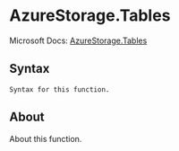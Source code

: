 ---
---

# AzureStorage.Tables

Microsoft Docs: [AzureStorage.Tables](https://docs.microsoft.com/en-us/powerquery-m/azurestorage-tables)

## Syntax

```powerquery-m
Syntax for this function.
```

## About

About this function.

